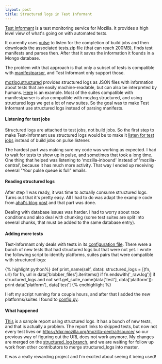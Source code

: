 ```yaml
---
layout: post
title: Structured logs in Test Informant
---
```


[Test Informant](http://brasstacks.mozilla.com/testreports/daily/latest.informant-report.html) is a test monitoring service for Mozilla. It provides a high level view of what's going on with automated tests.

It currently uses [pulse](https://pulse.mozilla.org/) to listen for the completion of build jobs and then downloads the associated tests.zip file (that can reach 200MB), finds test manifests and parses then. After that it saves the information it founds in a Mongo database.

The problem with that approach is that only a subset of tests is compatible with [manifestparser](http://people.mozilla.org/~wlachance/mozbase-docs/manifestparser.html), and Test Informant only support those.

[mozlog.structured](http://people.mozilla.org/~wlachance/mozbase-docs/mozlog_structured.html) provides structured logs as JSON files with information about tests that are easily machine-readable, but can also be interpreted by humans. [Here](http://mozilla-releng-blobs.s3.amazonaws.com/blobs/mozilla-inbound/sha512/f3e38056b2f2f509e7dfed0c4e4a13c0c39a15b1d0b505d6043d1b2a44cd9687c84c6b33dbce05a7eeb11366445977ff1ce3a4e8cc9ad570db432c9c0e41ce4c) is an example. Most of the suites compatible with manifestparser is also compatible with mozlog.structured, and using structured logs we get a lot of new suites. So the goal was to make Test Informant use structured logs instead of parsing manifests.

#### Listening for test jobs

Structured logs are attached to test jobs, not build jobs. So the first step to make Test-Informant use structured logs would be to make it [listen for test jobs](https://bugzilla.mozilla.org/show_bug.cgi?id=1124720) instead of build jobs on pulse listener.

The hardest part was making sure my code was working as expected. I had to wait for tests to show up in pulse, and sometimes that took a long time. One thing that helped was listening to 'mozilla-inbound' instead of 'mozilla-central', because it has much more activity. That way I ended up receiving several "Your pulse queue is full" emails.

#### Reading structured logs

After step 1 was ready, it was time to actually consume structured logs. Turns out that it's pretty easy. All I had to do was adapt the example code from [ahal's blog post](http://ahal.ca/blog/2014/consume-structured-test-results/) and that part was done.

Dealing with database issues was harder. I had to worry about race conditions and also deal with chunking (some test suites are split into several chunks, that must be added to the same database entry).

#### Adding more tests

Test-Informant only deals with tests in its [configuration file](https://github.com/mozilla/test-informant/blob/master/informant/config.py). There were a bunch of new tests that had structured logs but that were not yet. I wrote the following script to identify platforms, suites pairs that were compatible with structured logs:

{% highlight python%}
def print_name(self, data):
     structured_logs = [(fn, url) for fn, url in data['blobber_files'].iteritems() if fn.endswith('_raw.log')]
     if structured_logs and not self.get_suite_name(data['test'], data['platform']):
         print data['platform'], data['test']
{% endhighlight %}

I left my script running for a couple hours, and after that I added the new platforms/suites I found to [config.py](https://github.com/mozilla/test-informant/pull/3/files).

#### What happened

[This](http://people.mozilla.org/~ahalberstadt/temp-report.html) is a sample report using structured logs. It has a bunch of new tests, and that is actually a problem. The report links to skipped tests, but now not every test lives on https://dxr.mozilla.org/mozilla-central/source/ so our previous way of figuring out the URL does not work anymore. My changes are merged on the [structured_log branch](https://github.com/mozilla/test-informant/tree/structured_log), and we are waiting for follow up work from other contributors to merge structured_logs into master.

It was a really rewarding project and I'm excited about seeing it being used!
